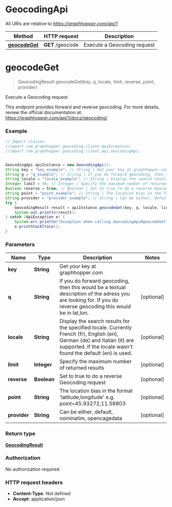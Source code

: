 # GeocodingApi

All URIs are relative to *https://graphhopper.com/api/1*

Method | HTTP request | Description
------------- | ------------- | -------------
[**geocodeGet**](GeocodingApi.md#geocodeGet) | **GET** /geocode | Execute a Geocoding request


<a name="geocodeGet"></a>
# **geocodeGet**
> GeocodingResult geocodeGet(key, q, locale, limit, reverse, point, provider)

Execute a Geocoding request

This endpoint provides forward and reverse geocoding. For more details, review the official documentation at: https://graphhopper.com/api/1/docs/geocoding/ 

### Example
```java
// Import classes:
//import com.graphhopper.geocoding.client.ApiException;
//import com.graphhopper.geocoding.client.api.GeocodingApi;


GeocodingApi apiInstance = new GeocodingApi();
String key = "key_example"; // String | Get your key at graphhopper.com
String q = "q_example"; // String | If you do forward geocoding, then this would be a textual description of the adress you are looking for. If you do reverse geocoding this would be in lat,lon.
String locale = "locale_example"; // String | Display the search results for the specified locale. Currently French (fr), English (en), German (de) and Italian (it) are supported. If the locale wasn't found the default (en) is used.
Integer limit = 56; // Integer | Specify the maximum number of returned results
Boolean reverse = true; // Boolean | Set to true to do a reverse Geocoding request
String point = "point_example"; // String | The location bias in the format 'latitude,longitude' e.g. point=45.93272,11.58803
String provider = "provider_example"; // String | Can be either, default, nominatim, opencagedata
try {
    GeocodingResult result = apiInstance.geocodeGet(key, q, locale, limit, reverse, point, provider);
    System.out.println(result);
} catch (ApiException e) {
    System.err.println("Exception when calling GeocodingApi#geocodeGet");
    e.printStackTrace();
}
```

### Parameters

Name | Type | Description  | Notes
------------- | ------------- | ------------- | -------------
 **key** | **String**| Get your key at graphhopper.com |
 **q** | **String**| If you do forward geocoding, then this would be a textual description of the adress you are looking for. If you do reverse geocoding this would be in lat,lon. | [optional]
 **locale** | **String**| Display the search results for the specified locale. Currently French (fr), English (en), German (de) and Italian (it) are supported. If the locale wasn&#39;t found the default (en) is used. | [optional]
 **limit** | **Integer**| Specify the maximum number of returned results | [optional]
 **reverse** | **Boolean**| Set to true to do a reverse Geocoding request | [optional]
 **point** | **String**| The location bias in the format &#39;latitude,longitude&#39; e.g. point&#x3D;45.93272,11.58803 | [optional]
 **provider** | **String**| Can be either, default, nominatim, opencagedata | [optional]

### Return type

[**GeocodingResult**](GeocodingResult.md)

### Authorization

No authorization required

### HTTP request headers

 - **Content-Type**: Not defined
 - **Accept**: application/json

